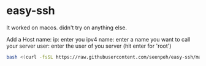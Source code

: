 # easy-ssh

It worked on macos. didn't try on anything else.

Add a Host name:
  ip: enter you ipv4
  name: enter a name you want to call your server
  user: enter the user of you server (hit enter for 'root')

```bash
bash <(curl -fsSL https://raw.githubusercontent.com/seenpeh/easy-ssh/main/add.sh)
```
